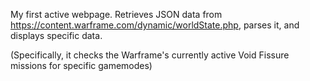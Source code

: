 My first active webpage. Retrieves JSON data from https://content.warframe.com/dynamic/worldState.php, parses it, and displays specific data.

(Specifically, it checks the Warframe's currently active Void Fissure missions for specific gamemodes)
